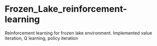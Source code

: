 # Frozen_Lake_reinforcement-learning
Reinforcement learning for frozen lake environment. Implemented value iteration, Q learning, policy iteration
